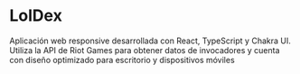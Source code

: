 # LolDex
Aplicación web responsive desarrollada con React, TypeScript y Chakra UI. Utiliza la API de Riot Games para obtener datos de invocadores y cuenta con diseño optimizado para escritorio y dispositivos móviles
